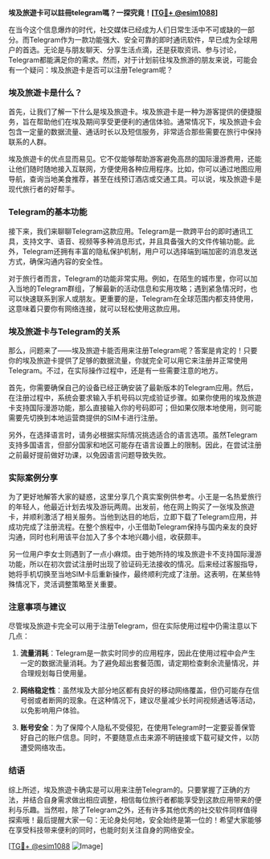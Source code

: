 **埃及旅遊卡可以註冊telegram嗎？一探究竟！[[TG💪+ @esim1088](https://t.me/s/esim1088)]**

在当今这个信息爆炸的时代，社交媒体已经成为人们日常生活中不可或缺的一部分。而Telegram作为一款功能强大、安全可靠的即时通讯软件，早已成为全球用户的首选。无论是与朋友聊天、分享生活点滴，还是获取资讯、参与讨论，Telegram都能满足你的需求。然而，对于计划前往埃及旅游的朋友来说，可能会有一个疑问：埃及旅遊卡是否可以注册Telegram呢？

### 埃及旅遊卡是什么？

首先，让我们了解一下什么是埃及旅遊卡。埃及旅遊卡是一种为游客提供的便捷服务，旨在帮助他们在埃及期间享受更便利的通信体验。通常情况下，埃及旅遊卡会包含一定量的数据流量、通话时长以及短信服务，非常适合那些需要在旅行中保持联系的人群。

埃及旅遊卡的优点显而易见。它不仅能够帮助游客避免高昂的国际漫游费用，还能让他们随时随地接入互联网，方便使用各种应用程序。比如，你可以通过地图应用导航，查询当地美食推荐，甚至在线预订酒店或交通工具。可以说，埃及旅遊卡是现代旅行者的好帮手。

### Telegram的基本功能

接下来，我们来聊聊Telegram这款应用。Telegram是一款跨平台的即时通讯工具，支持文字、语音、视频等多种消息形式，并且具备强大的文件传输功能。此外，Telegram还拥有丰富的隐私保护机制，用户可以选择端到端加密的消息发送方式，确保沟通内容的安全性。

对于旅行者而言，Telegram的功能非常实用。例如，在陌生的城市里，你可以加入当地的Telegram群组，了解最新的活动信息和实用攻略；遇到紧急情况时，也可以快速联系到家人或朋友。更重要的是，Telegram在全球范围内都支持使用，这意味着只要你有网络连接，就可以轻松使用这款应用。

### 埃及旅遊卡与Telegram的关系

那么，问题来了——埃及旅遊卡能否用来注册Telegram呢？答案是肯定的！只要你的埃及旅遊卡提供了足够的数据流量，你就完全可以用它来注册并正常使用Telegram。不过，在实际操作过程中，还是有一些需要注意的地方。

首先，你需要确保自己的设备已经正确安装了最新版本的Telegram应用。然后，在注册过程中，系统会要求输入手机号码以完成验证步骤。如果你使用的埃及旅遊卡支持国际漫游功能，那么直接输入你的号码即可；但如果仅限本地使用，则可能需要先切换到本地运营商提供的SIM卡进行注册。

另外，在选择语言时，请务必根据实际情况挑选适合的语言选项。虽然Telegram支持多国语言，但部分国家和地区可能存在语言设置上的限制。因此，在尝试注册之前最好提前做好功课，以免因语言问题导致失败。

### 实际案例分享

为了更好地解答大家的疑惑，这里分享几个真实案例供参考。小王是一名热爱旅行的年轻人，他最近计划去埃及游玩两周。出发前，他在网上购买了一张埃及旅遊卡，并顺利激活了相关服务。当他到达目的地后，立即下载了Telegram应用，并成功完成了注册流程。在整个旅程中，小王借助Telegram保持与国内亲友的良好沟通，同时也利用该平台加入了多个本地兴趣小组，收获颇丰。

另一位用户李女士则遇到了一点小麻烦。由于她所持的埃及旅遊卡不支持国际漫游功能，所以在初次尝试注册时出现了验证码无法接收的情况。后来经过客服指导，她将手机切换至当地SIM卡后重新操作，最终顺利完成了注册。这表明，在某些特殊情况下，灵活调整策略至关重要。

### 注意事项与建议

尽管埃及旅遊卡完全可以用于注册Telegram，但在实际使用过程中仍需注意以下几点：

1. **流量消耗**：Telegram是一款实时同步的应用程序，因此在使用过程中会产生一定的数据流量消耗。为了避免超出套餐范围，请定期检查剩余流量情况，并合理规划每日使用量。
   
2. **网络稳定性**：虽然埃及大部分地区都有良好的移动网络覆盖，但仍可能存在信号弱或者断网的现象。在这种情况下，建议尽量减少长时间视频通话等活动，以免影响用户体验。

3. **账号安全**：为了保障个人隐私不受侵犯，在使用Telegram时一定要妥善保管好自己的账户信息。同时，不要随意点击来源不明链接或下载可疑文件，以防遭受网络攻击。

### 结语

综上所述，埃及旅遊卡确实是可以用来注册Telegram的。只要掌握了正确的方法，并结合自身需求做出相应调整，相信每位旅行者都能享受到这款应用带来的便利与乐趣。当然啦，除了Telegram之外，还有许多其他优秀的社交软件同样值得探索哦！最后提醒大家一句：无论身处何地，安全始终是第一位的！希望大家能够在享受科技带来便利的同时，也能时刻关注自身的网络安全。

[[TG💪+ @esim1088](https://t.me/s/esim1088) ![Image](https://i.postimg.cc/4NQfJmqS/Snipaste-2025-05-13-00-14-12.png)]